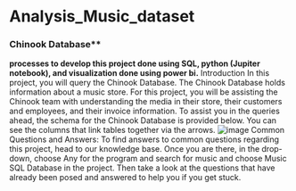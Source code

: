 # Analysis_Music_dataset
### Chinook Database**

**processes to develop this project done using SQL, python (Jupiter notebook), and visualization done using power bi.**
Introduction
In this project, you will query the Chinook Database. The Chinook Database holds information about a music store. For this project, you will be assisting the Chinook 
team with understanding the media in their store, their customers and employees, and their invoice information. To assist you in the queries ahead, the schema for the
Chinook Database is provided below. You can see the columns that link tables together via the arrows.
![image](https://user-images.githubusercontent.com/75946833/191627596-cad88f30-7879-4caa-be49-6bde419a1a24.png)
Common Questions and Answers:
To find answers to common questions regarding this project, head to our knowledge base. Once you are there, in the drop-down, choose Any for the program and search for 
music and choose Music SQL Database in the project. Then take a look at the questions that have already been posed and answered to help you if you get stuck.
